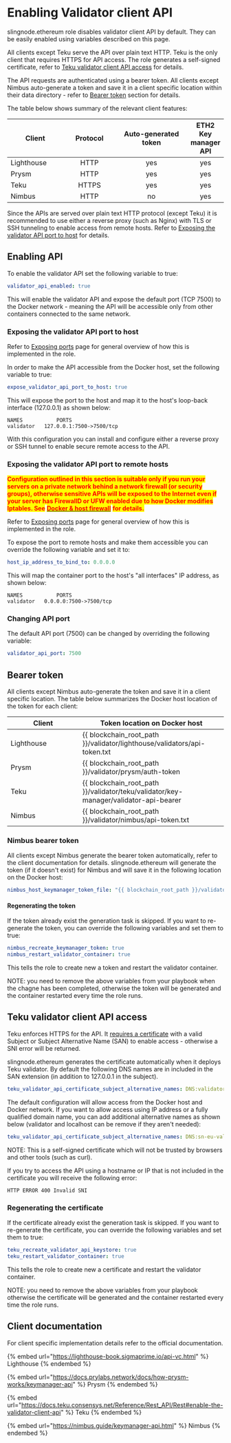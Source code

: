# Enabling Validator client API

slingnode.ethereum role disables validator client API by default. They can be easily enabled using variables described on this page.&#x20;

All clients except Teku serve the API over plain text HTTP. Teku is the only client that requires HTTPS for API access. The role generates a self-signed certificate, refer to [Teku validator client API access](enabling-validator-client-api.md#teku-validator-client-api-access) for details.

The API requests are authenticated using a bearer token. All clients except Nimbus auto-generate a token and save it in a client specific location within their data directory - refer to [Bearer token](enabling-validator-client-api.md#bearer-token) section for details.&#x20;

The table below shows summary of the relevant client features:&#x20;

<table><thead><tr><th width="147">Client</th><th width="150" align="center">Protocol</th><th width="225" align="center">Auto-generated token</th><th align="center">ETH2 Key manager API</th></tr></thead><tbody><tr><td>Lighthouse</td><td align="center">HTTP</td><td align="center">yes</td><td align="center">yes</td></tr><tr><td>Prysm</td><td align="center">HTTP</td><td align="center">yes</td><td align="center">yes</td></tr><tr><td>Teku</td><td align="center">HTTPS</td><td align="center">yes</td><td align="center">yes</td></tr><tr><td>Nimbus</td><td align="center">HTTP</td><td align="center">no</td><td align="center">yes</td></tr></tbody></table>

Since the APIs are served over plain text HTTP protocol (except Teku) it is recommended to use either a reverse proxy (such as Nginx) with TLS or SSH tunneling to enable access from remote hosts. Refer to [Exposing the validator API port to host](enabling-validator-client-api.md#exposing-the-validator-api-port-to-host) for details.&#x20;

## Enabling API

To enable the validator API set the following variable to true:

```yaml
validator_api_enabled: true
```

This will enable the validator API and expose the default port (TCP 7500) to the Docker network - meaning the API will be accessible only from other containers connected to the same network.&#x20;

### Exposing the validator API port to host

Refer to [Exposing ports](architecture/exposing-ports.md) page for general overview of how this is implemented in the role.

In order to make the API accessible from the Docker host, set the following variable to true:

```yaml
expose_validator_api_port_to_host: true
```

This will expose the port to the host and map it to the host's loop-back interface (127.0.0.1) as shown below:

```
NAMES           PORTS
validator	127.0.0.1:7500->7500/tcp
```

With this configuration you can install and configure either a reverse proxy or SSH tunnel to enable secure remote access to the API.&#x20;

### Exposing the validator API port to remote hosts

<mark style="color:red;">**Configuration outlined in this section is suitable only if you run your servers on a private network behind a network firewall (or security groups), otherwise sensitive APIs will be exposed to the Internet even if your server has  FirewallD or UFW enabled due to how Docker modifies Iptables. See**</mark> [<mark style="color:red;">**Docker & host firewall**</mark>](architecture/docker-and-host-firewall.md) <mark style="color:red;">**for details.**</mark>&#x20;

Refer to [Exposing ports](architecture/exposing-ports.md) page for general overview of how this is implemented in the role.

To expose the port to remote hosts and make them accessible you can override the following variable and set it to:&#x20;

```yaml
host_ip_address_to_bind_to: 0.0.0.0
```

This will map the container port to the host's "all interfaces" IP address, as shown below:&#x20;

```
NAMES           PORTS
validator	0.0.0.0:7500->7500/tcp
```

### Changing API port

The default API port (7500) can be changed by overriding the following variable:

```yaml
validator_api_port: 7500
```

## Bearer token

All clients except Nimbus auto-generate the token and save it in a client specific location. The table below summarizes the Docker host location of the token for each client:

<table><thead><tr><th width="151">Client</th><th>Token location on Docker host</th></tr></thead><tbody><tr><td>Lighthouse</td><td>{{ blockchain_root_path }}/validator/lighthouse/validators/api-token.txt</td></tr><tr><td>Prysm</td><td>{{ blockchain_root_path }}/validator/prysm/auth-token</td></tr><tr><td>Teku</td><td>{{ blockchain_root_path }}/validator/teku/validator/key-manager/validator-api-bearer</td></tr><tr><td>Nimbus</td><td>{{ blockchain_root_path }}/validator/nimbus/api-token.txt</td></tr></tbody></table>

### Nimbus bearer token

All clients except Nimbus generate the bearer token automatically, refer to the client documentation for details. slingnode.ethereum will generate the token (if it doesn't exist) for Nimbus and will save it in the following location on the Docker host:

```yaml
nimbus_host_keymanager_token_file: "{{ blockchain_root_path }}/validator/nimbus/api-token.txt"
```

#### Regenerating the token

If the token already exist the generation task is skipped. If you want to re-generate the token, you can override the following variables and set them to true:&#x20;

```yaml
nimbus_recreate_keymanager_token: true
nimbus_restart_validator_container: true
```

This tells the role to create new a token and restart the validator container.&#x20;

NOTE: you need to remove the above variables from your playbook when the chagne has been completed, otherwise the token will be generated and the container restarted every time the role runs.&#x20;

## Teku validator client API access

Teku enforces HTTPS for the API. It [requires a certificate](https://docs.teku.consensys.net/HowTo/External-Signer/Manage-keys#enable-validator-client-api) with a valid Subject or Subject Alternative Name (SAN) to enable access - otherwise a SNI error will be returned.

slingnode.ethereum generates the certificate automatically when it deploys Teku validator. By default the following DNS names are in included in the SAN extension (in addition to 127.0.0.1 in the subject).

```yaml
teku_validator_api_certificate_subject_alternative_names: DNS:validator,DNS:localhost
```

The default configuration will allow access from the Docker host and Docker network. If you want to allow access using IP address or a fully qualified domain name, you can add additional alternative names as shown below (validator and localhost can be remove if they aren't needed):

```yaml
teku_validator_api_certificate_subject_alternative_names: DNS:sn-eu-val01.slingnode.com,IP:192.168.121.66
```

NOTE: This is a self-signed certificate which will not be trusted by browsers and other tools (such as curl).&#x20;

If you try to access the API using a hostname or IP that is not included in the certificate you will receive the following error:

```
HTTP ERROR 400 Invalid SNI
```

### Regenerating the certificate

If the certificate already exist the generation task is skipped. If you want to re-generate the certificate, you can override the following variables and set them to true:&#x20;

```yaml
teku_recreate_validator_api_keystore: true
teku_restart_validator_container: true
```

This tells the role to create new a certificate and restart the validator container.&#x20;

NOTE: you need to remove the above variables from your playbook otherwise the certificate will be generated and the container restarted every time the role runs.&#x20;

## Client documentation

For client specific implementation details refer to the official documentation.

{% embed url="https://lighthouse-book.sigmaprime.io/api-vc.html" %}
Lighthouse
{% endembed %}

{% embed url="https://docs.prylabs.network/docs/how-prysm-works/keymanager-api" %}
Prysm
{% endembed %}

{% embed url="https://docs.teku.consensys.net/Reference/Rest_API/Rest#enable-the-validator-client-api" %}
Teku
{% endembed %}

{% embed url="https://nimbus.guide/keymanager-api.html" %}
Nimbus
{% endembed %}

